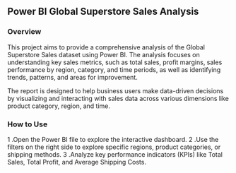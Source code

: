 ## Power BI Global Superstore Sales Analysis

### Overview
This project aims to provide a comprehensive analysis of the Global Superstore Sales dataset using Power BI. The analysis focuses on understanding key sales metrics, such as total sales, profit margins, sales performance by region, category, and time periods, as well as identifying trends, patterns, and areas for improvement.

The report is designed to help business users make data-driven decisions by visualizing and interacting with sales data across various dimensions like product category, region, and time.

### How to Use

1 .Open the Power BI file to explore the interactive dashboard.
2 .Use the filters on the right side to explore specific regions, product categories, or shipping methods.
3 .Analyze key performance indicators (KPIs) like Total Sales, Total Profit, and Average Shipping Costs.

